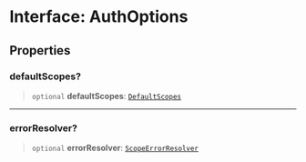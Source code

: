 # Interface: AuthOptions

## Properties

### defaultScopes?

> `optional` **defaultScopes**: [`DefaultScopes`](../type-aliases/DefaultScopes.md)

---

### errorResolver?

> `optional` **errorResolver**: [`ScopeErrorResolver`](../type-aliases/ScopeErrorResolver.md)
